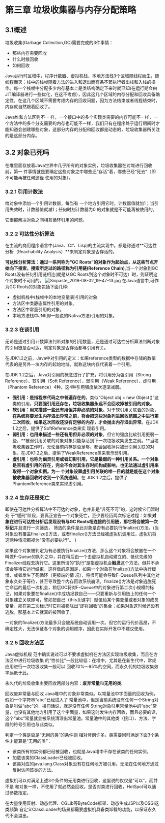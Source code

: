 # 第三章 垃圾收集器与内存分配策略

## 3.1概述

垃圾收集(Garbage Collection,GC)需要完成的3件事情：

* 那些内存需要回收
* 什么时候回收
* 如何回收

Java运行时区域中，程序计数器、虚拟机栈、本地方法栈3个区域随线程而生，随线程而灭；栈中的栈帧随着方法的进入和退出而有条不紊执行者出栈和入栈的操作。每一个栈帧中分配多少内存基本上是类结构确定下来时就已知(在运行期会由JIT编译器进行一些优化，在这不考虑），因此这几个区域的内存分配和回收具备确定性，在这几个区域不需要考虑内存的回收问题，因为方法结束或者线程结束时，内存就自然跟着回收了。

Java堆和方法区则不一 样，一个接口中的多个实现类需要的内存可能不一样，一个方法中的多个分支需要的内存也可能不一样，我们只有在程序处于运行期间时才能知道会创建哪些对象，这部分内存的分配和回收都是动态的，垃圾收集器所关注的是这部分内存。

## 3.2 对象已死吗

在堆里面存放着Java世界中几乎所有的对象实例，垃圾收集器在对堆进行回收前，第一 件事情就是要确定这些对象之中哪些还“存活”着，哪些已经“死去”（即不可能再被任何途径 使用的对象）。 

### 3.2.1 引用计数法

给对象中添加一个引用计数器，每当有 一个地方引用它时，计数器值就加1；当引用失效时，计数器值就减1；任何时刻计数器为0 的对象就是不可能再被使用的。

它很那解决对象之间相互循环引用的问题。

### 3.2.2 可达性分析算法

在主流的商用程序语言中(Java、C#、Lisp)的主流实现中，都是称通过**可达性分析（Reachability Analysis）**来判定对象是否存活的。

**可达性分析算法：**通过一系列称为“GC Roots”的对象作为起始点，从这些节点开始向下搜索，搜索所走过的路径称为**引用链(Reference Chain)**,当一个对象到GC Roots没有任何引用链相连(就是从GC Roots到这个对象时不可达）时，则证明这个对象时不可用的。
![Snipaste_2019-08-02_19-47-13.jpg](https://i.loli.net/2019/08/02/5d4422d2cc62e28923.jpg)
在Java语言中,可作为GC Roots的对象包括下面几种:
* 虚拟机栈中(栈帧中的本地变量表)引用的对象.
* 方法区中类静态属性引用的对象。
* 方法区中常量引用的对象。
* 本地方法栈中JNI(即一般说的Nativa方法)引用的对象。

### 3.2.3 在谈引用

无论是通过引用计数算法判断对象的引用数量，还是通过可达性分析算法判断对象的引用链是否可达，判定对象是否存活都与引用有关。

在JDK1.2之前，Java中对引用的定义：如果reference类型的数据中存储的数值代表的是另外一块内存的起始地址，就称这块内存代表着一个引用。

在JDK 1.2之后，Java对引用的概念进行了扩充，将引用分为强引用（Strong Reference）、软引用（Soft Reference）、弱引用（Weak Reference）、虚引用（Phantom Reference）4种，这4种引用强度依次逐渐减弱。 

* **强引用：**是指**程序代码之中普遍存在的**，类似“Object obj = new Object()”这类的引用，**只要强引用还存在，垃圾收集器永远不会回收掉被引用的对象。**
* **软引用：**用来**描述一些还有用但并非必须的对象**。对于软引用关联着的对象，**在系统将要发生内存溢出异常之前，将会把这些对象列进回收范围之中进行第二次回收**。**如果这次回收还没有足够的内存，才会抛出内存溢出异常**。在JDK 1.2之后，提供了SoftReference类来实 现软引用。 
* **弱引用：**也用来描述一些**还有用但非必须的对象**，但它的强度比软引用更弱一些，**被弱引用关联的对象对象只能存活到下一次垃圾收集发生之前。**当垃圾收集器工作时，无论当前内存是否足够，都会回收掉只被弱引用关联的对象。在JDK1.2之后，提供了WeakReference类来表示弱引用。
* **虚引用：**也称为幽灵引用或者幻影引用，**它是最弱的一种引用关系**。一个对象是否有虚引用的存在，完全不会对其生存时间构成影响，也无法通过虚引用来取得一个对象实例。为一 个对象设置虚引用关联的唯一目的就是**能在这个对象被收集器回收时收到一个系统通知**。在 JDK 1.2之后，提供了PhantomReference类来实现虚引用。

### 3.2.4 生存还是死亡

即使在可达性分析算法中不可达的对象，也并非是“非死不可”的，这时候它们暂时处 于“缓刑”阶段，要真正宣告一个对象死亡，至少要经历两次标记过程：如果**对象在进行可达性分析后发现没有与GC Roots相连接的引用链，那它将会被第一次标记**并且进行一次筛选， 筛选的条件是此对象是否有必要执行finalize()方法。(当对象没有覆盖finalize()方法，或者finalize()方法已经被虚拟机调用过，虚拟机将这两种情况都视为“没有必要执行”。 )

如果这个对象被判定为有必要执行finalize()方法，那么这个对象将会放置在一个叫做F-Queue的队列之中，并在稍后由一个由虚拟机自动建立的、低优先级的Finalizer线程去执行它。这里所谓的“执行”是指虚拟机会**触发**这个方法，但并不承诺会等待它运行结束，这样做的原因是，如果一个对象在finalize()方法中执行缓慢，或者发生了死循环（更极端的情 况），将很可能会导致F-Queue队列中其他对象永久处于等待，甚至导致整个内存回收系统崩溃。finalize()方法是对象逃脱死亡命运的最后一次机会，稍后GC将对F-Queue中的对象进行第二次小规模的标记，如果对象要在finalize()中成功拯救自己——只要重新与引用链上的任何一个对象建立关联即可，譬如把自己（this关键字）赋值给某个类变量或者对象的成员变量，那在第二次标记时它将被移除出“即将回收”的集合；如果对象这时候还没有逃脱，那基本上它就真的被回收了。

一对象的finalize()方法最多只会被系统自动调用一次。但它的运行代价高昂，不确定性大，无法保证各个对象的调用顺序，因此在实际开发中不建议使用。

### 3.2.5 回收方法区

Java虚拟机规 范中确实说过可以不要求虚拟机在方法区实现垃圾收集，而且在方法区中进行垃圾收集 的“性价比”一般比较低：在堆中，尤其是在新生代中，常规应用进行一次垃圾收集一般可以 回收70%～95%的空间，而永久代的垃圾收集效率远低于此。 

永久代的垃圾收集主要回收两部分内容：**废弃常量**和**无用的类**.

回收废弃常量与回收 Java堆中的对象非常类似。以常量池中字面量的回收为例，假如一个字符串“abc”已经进入了 常量池中，但是当前系统没有任何一个String对象是叫做“abc”的，换句话说，就是没有任何 String对象引用常量池中的“abc”常量，也没有其他地方引用了这个字面量，如果这时发生内存回收，而且必要的话，这个“abc”常量就会被系统清理出常量池。常量池中的其他类（接口）、方法、字段的符号引用也与此类似。

判定一个类是否是“无用的类”的条件则 相对苛刻许多。类需要同时满足下面3个条件才能算是“无用的类”： 

* 该类所有的实例都已经被回收，也就是Java堆中不存在该类的任何实例。 
* 加载该类的ClassLoader已经被回收。 
* 该类对应的java.lang.Class对象没有在任何地方被引用，无法在任何地方通过反射访问该类的方法。 

虚拟机可以对满足上述3个条件的无用类进行回收，这里说的仅仅是“可以”，而并不是 和对象一样，不使用了就必然会回收。是否对类进行回收，HotSpot可以通过参数指定。

在大量使用反射、动态代理、CGLib等ByteCode框架、动态生成JSP以及OSGi这类频繁 自定义ClassLoader的场景都需要虚拟机具备类卸载的功能，以保证永久代不会溢出。

